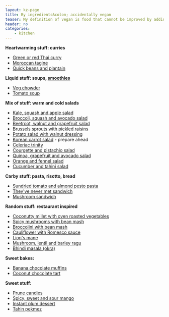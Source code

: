 ```yaml
---
layout: kz-page
title: By ingredients&colon; accidentally vegan
teaser: My definition of vegan is food that cannot be improved by adding non-vegan ingredients.
header: no
categories:
    - kitchen
---
```


**Heartwarming stuff: curries**
* [Green or red Thai curry](/kitchen/thai-curry/)
* [Moroccan tagine](/kitchen/moroccan-tagine/)
* [Quick beans and plantain](/kitchen/beans-and-plantain/)

**Liquid stuff: soups, [smoothies](/kitchen/liquid/#smoothies)**
* [Veg chowder](/kitchen/veg-chowder/)
* [Tomato soup](/kitchen/tomato-soup/)

**Mix of stuff: warm and cold salads**
* [Kale, squash and apple salad](/kitchen/kale-squash-apple-salad/)
* [Broccoli, squash and avocado salad](/kitchen/broccoli-squash-avo-salad/)
* [Beetroot, walnut and grapefruit salad](/kitchen/beetroot-walnut-salad/)
* [Brussels sprouts with pickled raisins](/kitchen/brussels-with-raisins/)
* [Potato salad with walnut dressing](/kitchen/potato-walnut-salad/)
* [Korean carrot salad](/kitchen/korean-carrot-salad/) - prepare ahead
* [Celeriac trinity](/kitchen/celeriac-trinity/)
* [Courgette and pistachio salad](/kitchen/courgette-pistachio-salad/)
* [Quinoa, grapefruit and avocado salad](/kitchen/quinoa-grapefruit-avo-salad/)
* [Orange and fennel salad](/kitchen/orange-fennel-salad/)
* [Cucumber and tahini salad](/kitchen/cucumber-tahini-salad/)

**Carby stuff: pasta, risotto, bread**
* [Sundried tomato and almond pesto pasta](/kitchen/tomato-almond-pesto-pasta/)
* [They've never met sandwich](/kitchen/never-met-sandwich/)
* [Mushroom sandwich](/kitchen/mushroom-sandwich/)

**Random stuff: restaurant inspired**
* [Coconutty millet with oven roasted vegetables](/kitchen/coconut-millet-veg/)
* [Spicy mushrooms with bean mash](/kitchen/mushrooms-bean-mash/)
* [Broccolini with bean mash](/kitchen/broccolini-bean-mash/)
* [Cauliflower with Romesco sauce](/kitchen/cauliflower-romesco-sauce/)
* [Lion's mane](/kitchen/lions-mane/)
* [Mushroom, lentil and barley ragu](/kitchen/mushroom-lentil-barley-ragu/)
* [Bhindi masala (okra)](/kitchen/bhindi-masala/)

**Sweet bakes:**
* [Banana chocolate muffins](/kitchen/banana-chocolate-muffins/)
* [Coconut chocolate tart](/kitchen/coconut-chocolate-tart/)

**Sweet stuff:**
* [Prune candies](/kitchen/prune-candies/)
* [Spicy, sweet and sour mango](/kitchen/spicy-mango/)
* [Instant plum dessert](/kitchen/instant-plum-dessert/)
* [Tahin pekmez](/kitchen/tahin-pekmez/)
